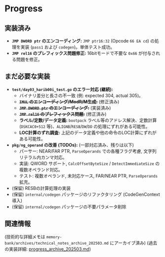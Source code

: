# Progress

## 実装済み
- **`JMP DWORD ptr` のエンコーディング:** `JMP ptr16:32` (Opcode `66 EA cd`) の処理を実装 (`pass1` および `codegen`)。単体テスト成功。
- **`JMP rel16` のプレフィックス問題修正:** 16bitモードで不要な `0x66` が付与される問題を修正。

## まだ必要な実装
- **`test/day03_harib00i_test.go` のエラー対応 (継続):**
    - バイナリ差分と長さの不一致 (例: expected 304, actual 305)。
    - ~~**`IMUL` のエンコーディング/ModR/M生成:**~~ (修正済み)
    - ~~**`JMP DWORD ptr` のエンコーディング:**~~ (実装済み)
    - ~~**`JMP rel16` のプレフィックス問題:**~~ (修正済み)
    - **ラベル/定数/データ定義:** `bootpack` ラベル等のアドレス解決、定数計算 (`DSKCAC0+512` 等)、`ALIGNB`/`RESB`/`DW`/`DD` の処理にずれがある可能性。
    - **LOC計算のずれ調査:** 上記のデータ定義や他の命令のLOC計算にずれがある可能性。
- **`pkg/ng_operand` の改善 (TODOs):** (一部対応済み、残りは以下)
    - パーサー: NEAR/FAR PTR, `ParseOperands` での各種フラグ考慮, 文字列リテラル内カンマ対応。
    - 実装: QWORD サポート, `CalcOffsetByteSize` / `DetectImmediateSize` の複数オペランド対応。
    - テスト: 複数オペランド, 未対応ケース, FAR/NEAR PTR, `ParseOperands` 拡充。
- (保留) RESBの計算処理の実装
- (保留) `internal/codegen` パッケージのリファクタリング (CodeGenContext 導入)
- (保留) `internal/codegen` パッケージの不要パラメータ削除

## 関連情報
(技術的な詳細メモは `memory-bank/archives/technical_notes_archive_202503.md` にアーカイブ済み)
(過去の実装詳細: [progress_archive_202503.md](../archives/progress_archive_202503.md))
